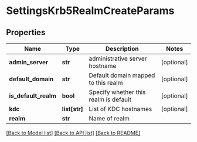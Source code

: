 # SettingsKrb5RealmCreateParams

## Properties
Name | Type | Description | Notes
------------ | ------------- | ------------- | -------------
**admin_server** | **str** | administrative server hostname | [optional] 
**default_domain** | **str** | Default domain mapped to this realm | [optional] 
**is_default_realm** | **bool** | Specify whether this realm is default | [optional] 
**kdc** | **list[str]** | List of KDC hostnames | [optional] 
**realm** | **str** | Name of realm | 

[[Back to Model list]](../README.md#documentation-for-models) [[Back to API list]](../README.md#documentation-for-api-endpoints) [[Back to README]](../README.md)


